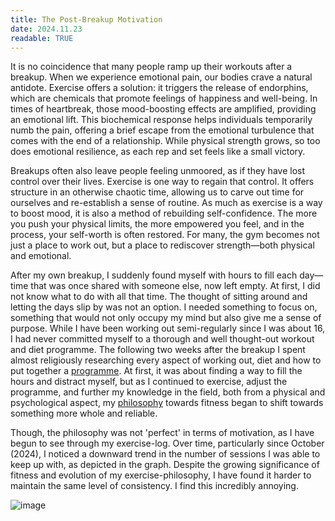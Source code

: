 ```yaml
---
title: The Post-Breakup Motivation
date: 2024.11.23
readable: TRUE
---
```


It is no coincidence that many people ramp up their workouts after a breakup. When we experience emotional pain, our bodies crave a natural antidote. Exercise offers a solution: it triggers the release of endorphins, which are chemicals that promote feelings of happiness and well-being. In times of heartbreak, those mood-boosting effects are amplified, providing an emotional lift. This biochemical response helps individuals temporarily numb the pain, offering a brief escape from the emotional turbulence that comes with the end of a relationship. While physical strength grows, so too does emotional resilience, as each rep and set feels like a small victory.

Breakups often also leave people feeling unmoored, as if they have lost control over their lives. Exercise is one way to regain that control. It offers structure in an otherwise chaotic time, allowing us to carve out time for ourselves and re-establish a sense of routine. As much as exercise is a way to boost mood, it is also a method of rebuilding self-confidence. The more you push your physical limits, the more empowered you feel, and in the process, your self-worth is often restored. For many, the gym becomes not just a place to work out, but a place to rediscover strength—both physical and emotional.

After my own breakup, I suddenly found myself with hours to fill each day—time that was once shared with someone else, now left empty. At first, I did not know what to do with all that time. The thought of sitting around and letting the days slip by was not an option. I needed something to focus on, something that would not only occupy my mind but also give me a sense of purpose. While I have been working out semi-regularly since I was about 16, I had never committed myself to a thorough and well thought-out workout and diet programme. The following two weeks after the breakup I spent almost religiously researching every aspect of working out, diet and how to put together a [programme](https://haavard.netlify.app/content/blog/other_thoughts_and_notes/Exerciseplan). At first, it was about finding a way to fill the hours and distract myself, but as I continued to exercise, adjust the programme, and further my knowledge in the field, both from a physical and psychological aspect, my [philosophy](https://haavard.netlify.app/content/blog/other_thoughts_and_notes/exercisephilosophy) towards fitness began to shift towards something more whole and reliable.

Though, the philosophy was not 'perfect' in terms of motivation, as I have begun to see through my exercise-log. Over time, particularly since October (2024), I noticed a downward trend in the number of sessions I was able to keep up with, as depicted in the graph. Despite the growing significance of fitness and evolution of my exercise-philosophy, I have found it harder to maintain the same level of consistency. I find this incredibly annoying. 

![image](/public/otherthoughts/workouts.PNG)